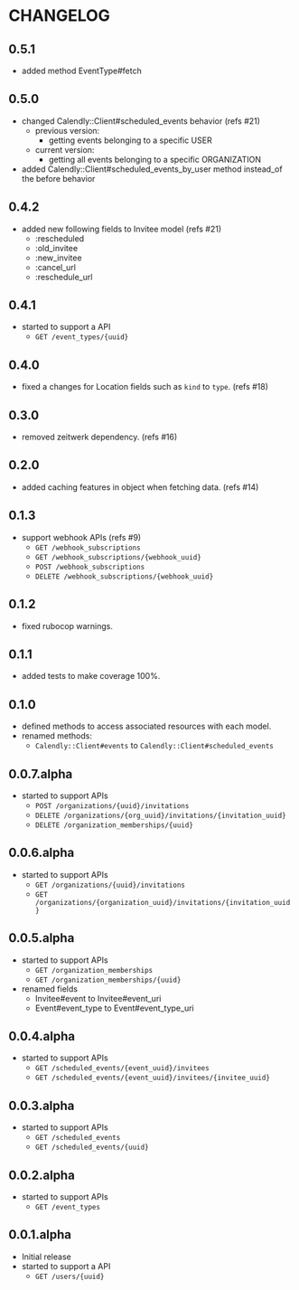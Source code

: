 # CHANGELOG

## 0.5.1

- added method EventType#fetch

## 0.5.0

- changed Calendly::Client#scheduled_events behavior (refs #21)
  - previous version:
    - getting events belonging to a specific USER
  - current version:
    - getting all events belonging to a specific ORGANIZATION
- added Calendly::Client#scheduled_events_by_user method instead_of the before behavior

## 0.4.2

- added new following fields to Invitee model (refs #21)
  - :rescheduled
  - :old_invitee
  - :new_invitee
  - :cancel_url
  - :reschedule_url

## 0.4.1

- started to support a API
  - `GET /event_types/{uuid}`

## 0.4.0

- fixed a changes for Location fields such as `kind` to `type`. (refs #18)

## 0.3.0

- removed zeitwerk dependency. (refs #16)

## 0.2.0

- added caching features in object when fetching data. (refs #14)

## 0.1.3

- support webhook APIs (refs #9)
  - `GET /webhook_subscriptions`
  - `GET /webhook_subscriptions/{webhook_uuid}`
  - `POST /webhook_subscriptions`
  - `DELETE /webhook_subscriptions/{webhook_uuid}`

## 0.1.2

- fixed rubocop warnings.

## 0.1.1

- added tests to make coverage 100%.

## 0.1.0

- defined methods to access associated resources with each model.
- renamed methods:
  - `Calendly::Client#events` to `Calendly::Client#scheduled_events`

## 0.0.7.alpha

- started to support APIs
  - `POST /organizations/{uuid}/invitations`
  - `DELETE /organizations/{org_uuid}/invitations/{invitation_uuid}`
  - `DELETE /organization_memberships/{uuid}`

## 0.0.6.alpha

- started to support APIs
  - `GET /organizations/{uuid}/invitations`
  - `GET /organizations/{organization_uuid}/invitations/{invitation_uuid}`

## 0.0.5.alpha

- started to support APIs
  - `GET /organization_memberships`
  - `GET /organization_memberships/{uuid}`
- renamed fields
  - Invitee#event to Invitee#event_uri
  - Event#event_type to Event#event_type_uri

## 0.0.4.alpha

- started to support APIs
  - `GET /scheduled_events/{event_uuid}/invitees`
  - `GET /scheduled_events/{event_uuid}/invitees/{invitee_uuid}`

## 0.0.3.alpha

- started to support APIs
  - `GET /scheduled_events`
  - `GET /scheduled_events/{uuid}`

## 0.0.2.alpha

- started to support APIs
  - `GET /event_types`

## 0.0.1.alpha

- Initial release
- started to support a API
  - `GET /users/{uuid}`
